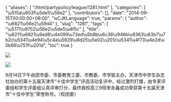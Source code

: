 {
    "aliases": [
        "/html/partypolicy/league/1281.html"
    ],
    "categories": [
        "\u515a\u653f\u5de5\u56e2"
    ],
    "contributors": [],
    "date": "2014-09-15T00:00:00+08:00",
    "isCJKLanguage": true,
    "params": {
        "author": "\u6821\u56e2\u59d4"
    },
    "slug": "1281",
    "tags": [
        "\u5171\u9752\u56e2\u5de5\u4f5c"
    ],
    "title": "\u6211\u6821\u9ad8\u4e099\u73ed\u5b8b\u6c38\u946b\u8363\u83b7\u7b2c\u5341\u4e94\u5c4a\u5929\u6d25\u5e02\u201c\u5341\u4f73\u4e2d\u5b66\u751f\u201d",
    "toc": true
}

![](https://cdn.tfls.online/mirror/full/cc4c62a83910bb006def8a96dacbb3029799f1ed.jpg)




![](https://cdn.tfls.online/mirror/full/8a57cb9240bf9898c7c33b33ef9c4bbc5efae936.jpg)




  





9月14日下午由团市委、市委教育工委、市教委、市学联主办，天津市中学生杂志社协办的第十五届天津市“十佳中学生”评选活动复评中，经过激烈打擂，由专家评委组和学生评委组认真评审打分，最终我校高三9班宋永鑫成功荣获第十五届天津市“十佳中学生”荣誉称号。（校团委）




  



